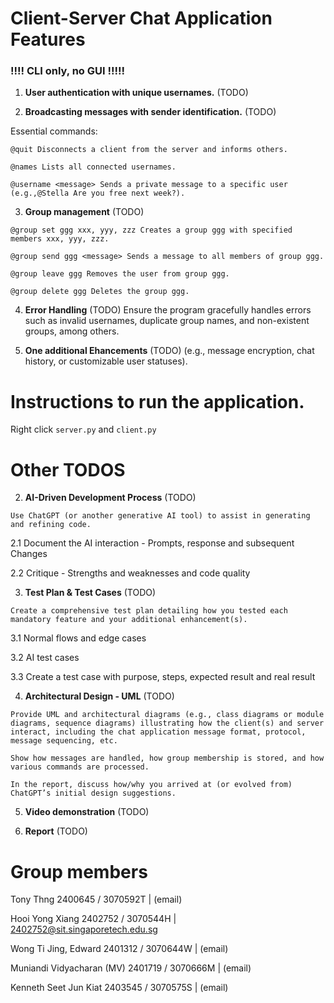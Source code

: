 
# Client-Server Chat Application Features
### !!!! CLI only, no GUI !!!!!

1. **User authentication with unique usernames.** (TODO)

2. **Broadcasting messages with sender identification.** (TODO)

Essential commands:

`@quit Disconnects a client from the server and informs others.`

`@names Lists all connected usernames.`

`@username <message> Sends a private message to a specific user (e.g.,@Stella Are you free next week?).`

3. **Group management** (TODO)

`@group set ggg xxx, yyy, zzz Creates a group ggg with specified members xxx, yyy, zzz.`

`@group send ggg <message> Sends a message to all members of group ggg.`

`@group leave ggg Removes the user from group ggg.`

`@group delete ggg Deletes the group ggg.`

4. **Error Handling** (TODO)
Ensure the program gracefully handles errors such as invalid usernames, duplicate group names, and non-existent groups, among others.

5. **One additional Ehancements** (TODO)
(e.g., message encryption,
chat history, or customizable user statuses).




# Instructions to run the application.

Right click `server.py` and `client.py`

# Other TODOS
2. **AI-Driven Development Process** (TODO)

`Use ChatGPT (or another generative AI tool) to assist in generating and refining code.`

2.1 Document the AI interaction - Prompts, response and subsequent Changes
   
2.2 Critique - Strengths and weaknesses and code quality
   
3. **Test Plan & Test Cases** (TODO)
   
`Create a comprehensive test plan detailing how you tested each mandatory feature and your additional enhancement(s).`

3.1 Normal flows and edge cases

3.2 AI test cases

3.3 Create a test case with purpose, steps, expected result and real result

4. **Architectural Design - UML** (TODO)
   
`Provide UML and architectural diagrams (e.g., class diagrams or module diagrams, sequence diagrams) illustrating how the client(s) and server interact, including the chat application message format, protocol, message sequencing, etc.`

`Show how messages are handled, how group membership is stored, and how various commands are processed.`

`In the report, discuss how/why you arrived at (or evolved from) ChatGPT’s initial design suggestions.`

5. **Video demonstration** (TODO)

6. **Report** (TODO)

# Group members

Tony Thng 2400645 / 3070592T | (email)


Hooi Yong Xiang 2402752 / 3070544H | 2402752@sit.singaporetech.edu.sg


Wong Ti Jing, Edward 2401312 / 3070644W | (email)


Muniandi Vidyacharan (MV) 2401719 / 3070666M | (email)


Kenneth Seet Jun Kiat 2403545 / 3070575S | (email)

